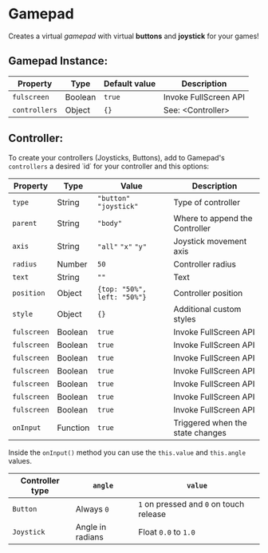 # Gamepad

Creates a virtual *gamepad* with virtual **buttons** and **joystick** for your games!


## Gamepad Instance:

| Property      | Type    | Default value | Description           |
| ------------- | ------- | ------------- | --------------------- |
| `fulscreen`   | Boolean | `true`        | Invoke FullScreen API |
| `controllers` | Object  | `{}`          | See: \<Controller\>   |

## Controller:

To create your controllers (Joysticks, Buttons), add to Gamepad's `controllers` a desired ˙id˙ for your controller and this options:

| Property    | Type     | Value                       | Description                      |
| ----------- | -------- | --------------------------- | -------------------------------- |
| `type`      | String   | `"button"` `"joystick"`     | Type of controller               |
| `parent`    | String   | `"body"`                    | Where to append the Controller   |
| `axis`      | String   | `"all"` `"x"` `"y"`         | Joystick movement axis           |
| `radius`    | Number   | `50`                        | Controller radius                |
| `text`      | String   | `""`                        | Text                             |
| `position`  | Object   | `{top: "50%", left: "50%"}` | Controller position              |
| `style`     | Object   | `{}`                        | Additional custom styles         |
| `fulscreen` | Boolean  | `true`                      | Invoke FullScreen API            |
| `fulscreen` | Boolean  | `true`                      | Invoke FullScreen API            |
| `fulscreen` | Boolean  | `true`                      | Invoke FullScreen API            |
| `fulscreen` | Boolean  | `true`                      | Invoke FullScreen API            |
| `fulscreen` | Boolean  | `true`                      | Invoke FullScreen API            |
| `fulscreen` | Boolean  | `true`                      | Invoke FullScreen API            |
| `fulscreen` | Boolean  | `true`                      | Invoke FullScreen API            |
| `onInput`   | Function | `true`                      | Triggered when the state changes |

Inside the `onInput()` method you can use the `this.value` and `this.angle` values.

| Controller type | `angle`          | `value`                                 |
| --------------- | ---------------- | --------------------------------------- |
| `Button`        | Always `0`       | `1` on pressed and `0` on touch release |
| `Joystick`      | Angle in radians | Float `0.0` to `1.0`                    |